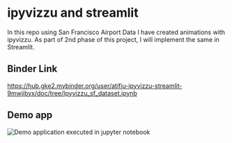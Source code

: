 # ipyvizzu and streamlit
In this repo using San Francisco Airport Data I have created animations with ipyvizzu.
As part of 2nd phase of this project, I will implement the same in Streamlit.

## Binder Link
https://hub.gke2.mybinder.org/user/atifiu-ipyvizzu-streamlit-9mwjibyx/doc/tree/Ipyvizzu_sf_dataset.ipynb

## Demo app

![Demo application executed in jupyter notebook](https://user-images.githubusercontent.com/48252551/225732687-e32f6314-3ee2-4e63-804f-481b4861f4f3.gif)

